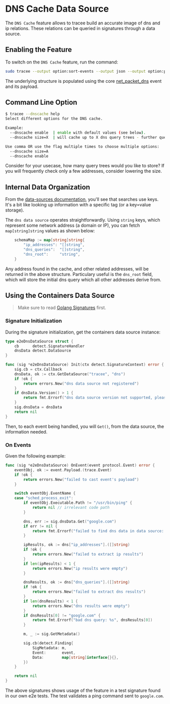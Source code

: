 # DNS Cache Data Source

The `DNS Cache` feature allows to tracee build an accurate image of dns and ip relations.
These relations can be queried in signatures through a data source.

## Enabling the Feature

To switch on the `DNS Cache` feature, run the command:

```bash
sudo tracee --output option:sort-events --output json --output option:parse-arguments --dnscache enable --events <event_type>
```

The underlying structure is populated using the core [net_packet_dns](../../../events/builtin/network/net_packet_dns.md) event and its payload.

## Command Line Option

```bash
$ tracee --dnscache help
Select different options for the DNS cache.

Example:
  --dnscache enable  | enable with default values (see below).
  --dnscache size=X  | will cache up to X dns query trees - further queries may be cached regardless (default: 5000).

Use comma OR use the flag multiple times to choose multiple options:
  --dnscache size=A
  --dnscache enable
```

Consider for your usecase, how many query trees would you like to store? If you will frequently check only a few addresses, consider lowering the size.

## Internal Data Organization

From the [data-sources documentation](../overview.md), you'll see that searches use keys. It's a bit like looking up information with a specific tag (or a key=value storage).

The `dns data source` operates straightforwardly. Using `string` keys, which represent some network address (a domain or IP), you can fetch `map[string]string` values as shown below:

```go
    schemaMap := map[string]string{
		"ip_addresses": "[]string",
		"dns_queries":  "[]string",
		"dns_root":     "string",
	}
```

Any address found in the cache, and other related addresses, will be returned in the above structure. Particulary useful is the `dns_root` field, which will store the initial dns query which all other addresses derive from.

## Using the Containers Data Source

> Make sure to read [Golang Signatures](../../../events/custom/golang.md) first.

### Signature Initialization

During the signature initialization, get the containers data source instance:

```go
type e2eDnsDataSource struct {
	cb      detect.SignatureHandler
	dnsData detect.DataSource
}

func (sig *e2eDnsDataSource) Init(ctx detect.SignatureContext) error {
	sig.cb = ctx.Callback
	dnsData, ok := ctx.GetDataSource("tracee", "dns")
	if !ok {
		return errors.New("dns data source not registered")
	}
	if dnsData.Version() > 1 {
		return fmt.Errorf("dns data source version not supported, please update this signature")
	}
	sig.dnsData = dnsData
	return nil
}
```

Then, to each event being handled, you will `Get()`, from the data source, the information needed.

### On Events

Given the following example:

```go
func (sig *e2eDnsDataSource) OnEvent(event protocol.Event) error {
	eventObj, ok := event.Payload.(trace.Event)
	if !ok {
		return errors.New("failed to cast event's payload")
	}

	switch eventObj.EventName {
	case "sched_process_exit":
		if eventObj.Executable.Path != "/usr/bin/ping" {
			return nil // irrelevant code path
		}

		dns, err := sig.dnsData.Get("google.com")
		if err != nil {
			return fmt.Errorf("failed to find dns data in data source: %v", err)
		}

		ipResults, ok := dns["ip_addresses"].([]string)
		if !ok {
			return errors.New("failed to extract ip results")
		}
		if len(ipResults) < 1 {
			return errors.New("ip results were empty")
		}

		dnsResults, ok := dns["dns_queries"].([]string)
		if !ok {
			return errors.New("failed to extract dns results")
		}
		if len(dnsResults) < 1 {
			return errors.New("dns results were empty")
		}
		if dnsResults[0] != "google.com" {
			return fmt.Errorf("bad dns query: %s", dnsResults[0])
		}

		m, _ := sig.GetMetadata()

		sig.cb(detect.Finding{
			SigMetadata: m,
			Event:       event,
			Data:        map[string]interface{}{},
		})
	}

	return nil
}
```

The above signatures shows usage of the feature in a test signature found in our own e2e tests. The test validates a ping command sent to `google.com`.
